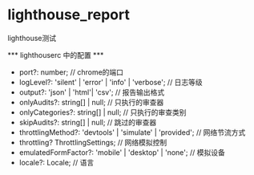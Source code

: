 # lighthouse_report
lighthouse测试

<!-- 'https://www.baidu.com' -->

*** lighthouserc 中的配置 ***

- port?: number; // chrome的端口
- logLevel?: 'silent' | 'error' | 'info' | 'verbose'; // 日志等级
- output?: 'json' | 'html'| 'csv'; // 报告输出格式
- onlyAudits?: string[] | null; // 只执行的审查器
- onlyCategories?: string[] | null; // 只执行的审查类别
- skipAudits?: string[] | null; // 跳过的审查器
- throttlingMethod?: 'devtools' | 'simulate' | 'provided'; // 网络节流方式
- throttling? ThrottlingSettings; // 网络模拟控制
- emulatedFormFactor?: 'mobile' | 'desktop' | 'none'; // 模拟设备
- locale?: Locale; // 语言

